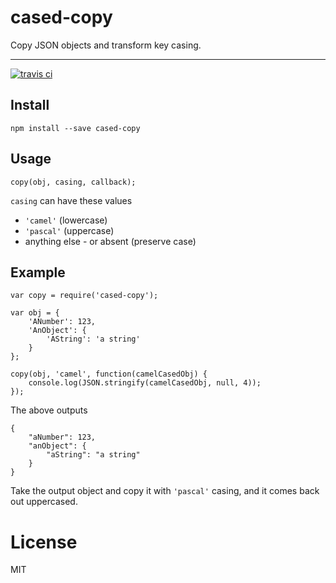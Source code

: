 # cased-copy
Copy JSON objects and transform key casing.

----

[![travis ci](https://travis-ci.org/trenskow/cased-copy.svg?branch=master)](https://travis-ci.org/trenskow/cased-copy)

## Install

    npm install --save cased-copy
    

## Usage

	copy(obj, casing, callback);
	
`casing` can have these values

 * `'camel'` (lowercase)
 * `'pascal'` (uppercase)
 * anything else - or absent (preserve case)

## Example

    var copy = require('cased-copy');
    
	var obj = {
		'ANumber': 123,
		'AnObject': {
			'AString': 'a string'
		}
	};

	copy(obj, 'camel', function(camelCasedObj) {
		console.log(JSON.stringify(camelCasedObj, null, 4));
	});
    
The above outputs

	{
		"aNumber": 123,
		"anObject": {
			"aString": "a string"
		}
	}

Take the output object and copy it with `'pascal'` casing, and it comes back out uppercased.

# License

MIT